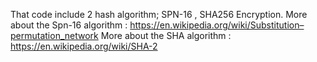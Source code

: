 That code include 2 hash algorithm; SPN-16 , SHA256 Encryption.
More about the Spn-16 algorithm : https://en.wikipedia.org/wiki/Substitution–permutation_network
More about the SHA algorithm : https://en.wikipedia.org/wiki/SHA-2
